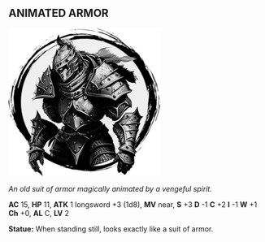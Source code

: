 ## ANIMATED ARMOR

![](images/animated-armor.webp)

_An old suit of armor magically animated by a vengeful spirit._

**AC** 15, **HP** 11, **ATK** 1 longsword +3 (1d8), **MV** near, **S** +3 **D** -1 **C** +2 **I** -1 **W** +1 **Ch** +0, **AL** C, **LV** 2

**Statue:** When standing still, looks exactly like a suit of armor.

